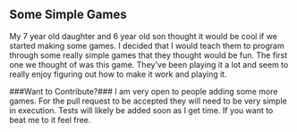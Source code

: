## Some Simple Games ##
My 7 year old daughter and 6 year old son thought it would be cool if we
started making some games. I decided that I would teach them to program
through some really simple games that they thought would be fun. The
first one we thought of was this game. They've been playing it a lot and
seem to really enjoy figuring out how to make it work and playing it.  

###Want to Contribute?###
I am very open to people adding some more games. For the pull request to
be accepted they will need to be very simple in execution. Tests will
likely be added soon as I get time. If you want to beat me to it feel
free. 
